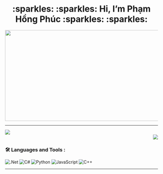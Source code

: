<h1 align="center"> :sparkles: :sparkles: Hi, I’m Phạm Hồng Phúc :sparkles: :sparkles: </h1>

<div align="center">
  <img src="https://media.giphy.com/media/dWesBcTLavkZuG35MI/giphy.gif" width="600" height="300"/>
</div>

---

<a href="https://github.com/phamhongphuc1999/phamhongphuc1999">
    <img src="https://github-readme-stats.vercel.app/api?username=phamhongphuc1999&show_icons=true" />
</a>

<div align="right">
  <a href="https://github.com/phamhongphuc1999/phamhongphuc1999">
      <img src="https://github-readme-stats.vercel.app/api/top-langs/?username=phamhongphuc1999&layout=compact&exclude_repo=Project2,WebCore&langs_count=6" />
  </a>
</div>

### :hammer_and_wrench: Languages and Tools :
![.Net](https://img.shields.io/badge/.NET-5C2D91?style=for-the-badge&logo=.net&logoColor=white)
![C#](https://img.shields.io/badge/c%23-%23239120.svg?style=for-the-badge&logo=c-sharp&logoColor=white)
![Python](https://img.shields.io/badge/python-3670A0?style=for-the-badge&logo=python&logoColor=ffdd54)
![JavaScript](https://img.shields.io/badge/javascript-%23323330.svg?style=for-the-badge&logo=javascript&logoColor=%23F7DF1E)
![C++](https://img.shields.io/badge/c++-%2300599C.svg?style=for-the-badge&logo=c%2B%2B&logoColor=white)

---
